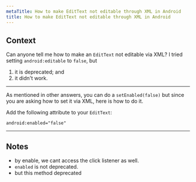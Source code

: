```yaml
---
metaTitle: How to make EditText not editable through XML in Android
title: How to make EditText not editable through XML in Android
---
```


## Context

Can anyone tell me how to make an `EditText` not editable via XML? I tried setting `android:editable` to `false`, but


1. it is deprecated; and
2. it didn't work.


---

As mentioned in other answers, you can do a `setEnabled(false)` but since you are asking how to set it via XML, here is how to do it.


Add the following attribute to your `EditText`:



```
android:enabled="false"

```


---

## Notes

- by enable, we cant access the click listener as well.
-  `enabled` is not deprecated.
- but this method deprecated
